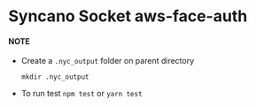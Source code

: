 # Syncano Socket aws-face-auth

#### NOTE
* Create a `.nyc_output` folder on parent directory
    ```
    mkdir .nyc_output
    ```
* To run test
    `npm test` or `yarn test`

